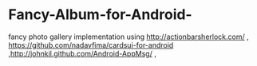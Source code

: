 Fancy-Album-for-Android-
========================

fancy photo gallery implementation  using http://actionbarsherlock.com/ , https://github.com/nadavfima/cardsui-for-android ,http://johnkil.github.com/Android-AppMsg/ , 

